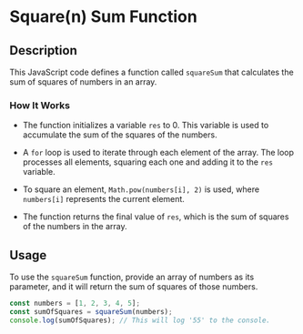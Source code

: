 # Square(n) Sum Function

## Description

This JavaScript code defines a function called `squareSum` that calculates the sum of squares of numbers in an array.

### How It Works

- The function initializes a variable `res` to 0. This variable is used to accumulate the sum of the squares of the numbers.

- A `for` loop is used to iterate through each element of the array. The loop processes all elements, squaring each one and adding it to the `res` variable.

- To square an element, `Math.pow(numbers[i], 2)` is used, where `numbers[i]` represents the current element.

- The function returns the final value of `res`, which is the sum of squares of the numbers in the array.

## Usage

To use the `squareSum` function, provide an array of numbers as its parameter, and it will return the sum of squares of those numbers.

```javascript
const numbers = [1, 2, 3, 4, 5];
const sumOfSquares = squareSum(numbers);
console.log(sumOfSquares); // This will log '55' to the console.

